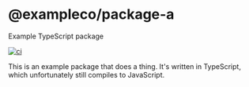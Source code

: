 # @exampleco/package-a

Example TypeScript package

[![ci](https://github.com/exampleco/package-a/workflows/ci/badge.svg)](https://github.com/exampleco/package-a/actions/workflows/ci.yml)

This is an example package that does a thing. It's written in TypeScript, which unfortunately still compiles to JavaScript.
